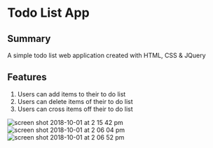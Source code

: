 # Todo List App

## Summary 
A simple todo list web application created with HTML, CSS & JQuery

## Features
1. Users can add items to their to do list
2. Users can delete items of their to do list
3. Users can cross items off their to do list

![screen shot 2018-10-01 at 2 15 42 pm](https://user-images.githubusercontent.com/19616063/46307428-e4378980-c584-11e8-8b3a-e5ff46bcdcf5.png)
![screen shot 2018-10-01 at 2 06 04 pm](https://user-images.githubusercontent.com/19616063/46307429-e4378980-c584-11e8-921c-4146f1eb7a04.png)
![screen shot 2018-10-01 at 2 06 52 pm](https://user-images.githubusercontent.com/19616063/46307430-e4d02000-c584-11e8-9e40-9b5ce1797ca2.png)
